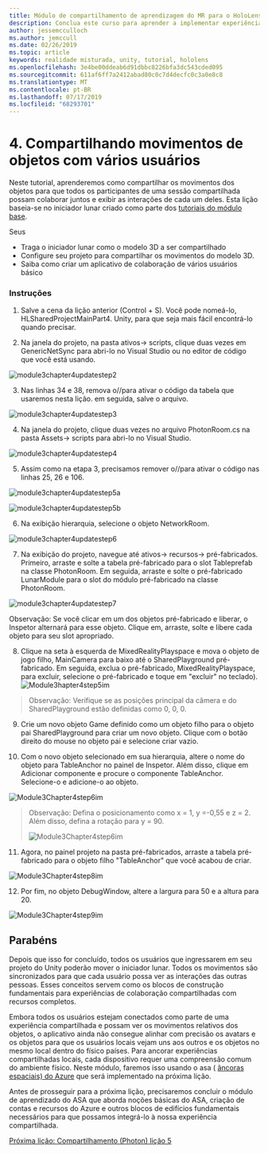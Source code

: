 ```yaml
---
title: Módulo de compartilhamento de aprendizagem do MR para o HoloLens 2
description: Conclua este curso para aprender a implementar experiências compartilhadas de vários usuários em um aplicativo do HoloLens 2.
author: jessemcculloch
ms.author: jemccull
ms.date: 02/26/2019
ms.topic: article
keywords: realidade misturada, unity, tutorial, hololens
ms.openlocfilehash: 3e4be00ddeab6d91dbbc8226bfa3dc543cded095
ms.sourcegitcommit: 611af6ff7a2412abad80c0c7d4decfc0c3a0e8c8
ms.translationtype: MT
ms.contentlocale: pt-BR
ms.lasthandoff: 07/17/2019
ms.locfileid: "68293701"
---
```

# <a name="4-sharing-object-movements-with-multiple-users"></a>4. Compartilhando movimentos de objetos com vários usuários

Neste tutorial, aprenderemos como compartilhar os movimentos dos objetos para que todos os participantes de uma sessão compartilhada possam colaborar juntos e exibir as interações de cada um deles. Esta lição baseia-se no iniciador lunar criado como parte dos [tutoriais do módulo base](mrlearning-base.md).

Seus

- Traga o iniciador lunar como o modelo 3D a ser compartilhado
- Configure seu projeto para compartilhar os movimentos do modelo 3D.
- Saiba como criar um aplicativo de colaboração de vários usuários básico

### <a name="instructions"></a>Instruções


1. Salve a cena da lição anterior (Control + S). Você pode nomeá-lo, HLSharedProjectMainPart4. Unity, para que seja mais fácil encontrá-lo quando precisar.

2. Na janela do projeto, na pasta ativos-> scripts, clique duas vezes em GenericNetSync para abri-lo no Visual Studio ou no editor de código que você está usando.  

![module3chapter4updatestep2](images/module3chapter4updatestep2.png)

3. Nas linhas 34 e 38, remova o//para ativar o código da tabela que usaremos nesta lição. em seguida, salve o arquivo. 

![module3chapter4updatestep3](images/module3chapter4updatestep3.png)

4. Na janela do projeto, clique duas vezes no arquivo PhotonRoom.cs na pasta Assets-> scripts para abri-lo no Visual Studio. 

![module3chapter4updatestep4](images/module3chapter4updatestep4.png)

5. Assim como na etapa 3, precisamos remover o//para ativar o código nas linhas 25, 26 e 106.

![module3chapter4updatestep5a](images/module3chapter4updatestep5a.png) 

![module3chapter4updatestep5b](images/module3chapter4updatestep5b.png)

6. Na exibição hierarquia, selecione o objeto NetworkRoom.

![module3chapter4updatestep6](images/module3chapter4updatestep6.png)

7. Na exibição do projeto, navegue até ativos-> recursos-> pré-fabricados. Primeiro, arraste e solte a tabela pré-fabricado para o slot Tableprefab na classe PhotonRoom. Em seguida, arraste e solte o pré-fabricado LunarModule para o slot do módulo pré-fabricado na classe PhotonRoom.

![module3chapter4updatestep7](images/module3chapter4updatestep7.png)

   Observação: Se você clicar em um dos objetos pré-fabricado e liberar, o Inspetor alternará para esse objeto. Clique em, arraste, solte e libere cada objeto para seu slot apropriado.

8. Clique na seta à esquerda de MixedRealityPlayspace e mova o objeto de jogo filho, MainCamera para baixo até o SharedPlayground pré-fabricado. Em seguida, exclua o pré-fabricado, MixedRealityPlayspace, para excluir, selecione o pré-fabricado e toque em "excluir" no teclado).
![Module3hapter4step5im](images/module3chapter4step5im.PNG)

>Observação:  Verifique se as posições principal da câmera e do SharedPlayground estão definidas como 0, 0, 0.
>

9. Crie um novo objeto Game definido como um objeto filho para o objeto pai SharedPlayground para criar um novo objeto. Clique com o botão direito do mouse no objeto pai e selecione criar vazio. 

10. Com o novo objeto selecionado em sua hierarquia, altere o nome do objeto para TableAnchor no painel de Inspetor. Além disso, clique em Adicionar componente e procure o componente TableAnchor. Selecione-o e adicione-o ao objeto. 

![Module3Chapter4step6im](images/module3chapter4step7im.PNG)

> Observação: Defina o posicionamento como x = 1, y =-0,55 e z = 2. Além disso, defina a rotação para y = 90. 
>
> ![Module3Chapter4step6im](images/module3chapter4noteim.PNG)

11. Agora, no painel projeto na pasta pré-fabricados, arraste a tabela pré-fabricado para o objeto filho "TableAnchor" que você acabou de criar.

![Module3Chapter4step8im](images/module3chapter4step8im.PNG)

12. Por fim, no objeto DebugWindow, altere a largura para 50 e a altura para 20.

![Module3Chapter4step9im](images/module3chapter4step11im.PNG)

## <a name="congratulations"></a>Parabéns


Depois que isso for concluído, todos os usuários que ingressarem em seu projeto do Unity poderão mover o iniciador lunar. Todos os movimentos são sincronizados para que cada usuário possa ver as interações das outras pessoas. Esses conceitos servem como os blocos de construção fundamentais para experiências de colaboração compartilhadas com recursos completos. 

Embora todos os usuários estejam conectados como parte de uma experiência compartilhada e possam ver os movimentos relativos dos objetos, o aplicativo ainda não consegue alinhar com precisão os avatars e os objetos para que os usuários locais vejam uns aos outros e os objetos no mesmo local dentro do físico países. Para ancorar experiências compartilhadas locais, cada dispositivo requer uma compreensão comum do ambiente físico. Neste módulo, faremos isso usando o asa ( [âncoras espaciais) do Azure](<https://azure.microsoft.com/en-us/services/spatial-anchors/>) que será implementado na próxima lição.

Antes de prosseguir para a próxima lição, precisaremos concluir o módulo de aprendizado do ASA que aborda noções básicas do ASA, criação de contas e recursos do Azure e outros blocos de edifícios fundamentais necessários para que possamos integrá-lo à nossa experiência compartilhada.

[Próxima lição: Compartilhamento (Photon) lição 5](mrlearning-sharing(photon)-ch5.md)

